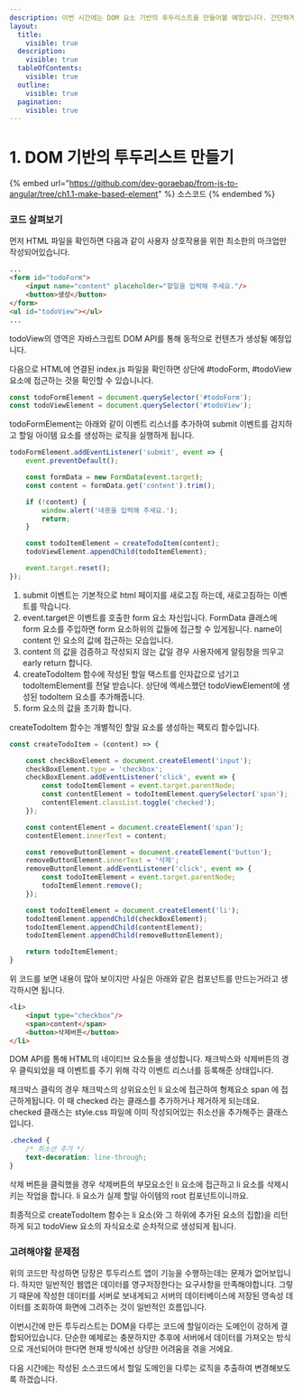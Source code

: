 ```yaml
---
description: 이번 시간에는 DOM 요소 기반의 투두리스트를 만들어볼 예정입니다. 간단하게 작성하고 어떤 문제점이 있는지 알아보도록 할게요.
layout:
  title:
    visible: true
  description:
    visible: true
  tableOfContents:
    visible: true
  outline:
    visible: true
  pagination:
    visible: true
---
```


# 1. DOM 기반의 투두리스트 만들기

{% embed url="https://github.com/dev-goraebap/from-js-to-angular/tree/ch1.1-make-based-element" %}
소스코드
{% endembed %}

### 코드 살펴보기

먼저 HTML 파일을 확인하면 다음과 같이 사용자 상호작용을 위한 최소한의 마크업만 작성되어있습니다.

```html
...
<form id="todoForm">
    <input name="content" placeholder="할일을 입력해 주세요."/>
    <button>생성</button>
</form>
<ul id="todoView"></ul>
...
```

todoView의 영역은 자바스크립트 DOM API를 통해 동적으로 컨텐츠가 생성될 예정입니다.

다음으로 HTML에 연결된 index.js 파일을 확인하면 상단에 #todoForm, #todoView 요소에 접근하는 것을 확인할 수 있습니니다.

```javascript
const todoFormElement = document.querySelector('#todoForm');
const todoViewElement = document.querySelector('#todoView');
```

todoFormElement는 아래와 같이 이벤트 리스너를 추가하여 submit 이벤트를 감지하고 할일 아이템 요소를 생성하는 로직을 실행하게 됩니다.

```javascript
todoFormElement.addEventListener('submit', event => {
    event.preventDefault();

    const formData = new FormData(event.target);
    const content = formData.get('content').trim();

    if (!content) {
        window.alert('내용을 입력해 주세요.');
        return;
    }

    const todoItemElement = createTodoItem(content);
    todoViewElement.appendChild(todoItemElement);

    event.target.reset();
});
```

1. submit 이벤트는 기본적으로 html 페이지를 새로고침 하는데, 새로고침하는 이벤트를 막습니다.
2. event.target은 이벤트를 호출한 form 요소 자신입니다. FormData 클래스에 form 요소를 주입하면 form 요소하위의 값들에 접근할 수 있게됩니다. name이 content 인 요소의 값에 접근하는 모습입니다.
3. content 의 값을 검증하고 작성되지 않는 값일 경우 사용자에게 알림창을 띄우고 early return 합니다.
4. createTodoItem 함수에 작성된 할일 택스트를 인자값으로 넘기고 todoItemElement를 전달 받습니다. 상단에 엑세스했던 todoViewElement에 생성된 todoItem 요소를 추가해줍니다.
5. form 요소의 값을 초기화 합니다.

createTodoItem 함수는 개별적인 할일 요소를 생성하는 팩토리 함수입니다.

```javascript
const createTodoItem = (content) => {

    const checkBoxElement = document.createElement('input');
    checkBoxElement.type = 'checkbox';
    checkBoxElement.addEventListener('click', event => {
        const todoItemElement = event.target.parentNode;
        const contentElement = todoItemElement.querySelector('span');
        contentElement.classList.toggle('checked');
    });

    const contentElement = document.createElement('span');
    contentElement.innerText = content;

    const removeButtonElement = document.createElement('button');
    removeButtonElement.innerText = '삭제';
    removeButtonElement.addEventListener('click', event => {
        const todoItemElement = event.target.parentNode;
        todoItemElement.remove();
    });

    const todoItemElement = document.createElement('li');
    todoItemElement.appendChild(checkBoxElement);
    todoItemElement.appendChild(contentElement);
    todoItemElement.appendChild(removeButtonElement);

    return todoItemElement;
}
```

위 코드를 보면 내용이 많아 보이지만 사실은 아래와 같은 컴포넌트를 만드는거라고 생각하시면 됩니다.

```html
<li>
    <input type="checkbox"/>
    <span>content</span>
    <button>삭제버튼</button>
</li>
```

DOM API를 통해 HTML의 네이티브 요소들을 생성합니다. 채크박스와 삭제버튼의 경우 클릭되었을 때 이벤트를 주기 위해 각각 이벤트 리스너를 등록해준 상태입니다.&#x20;

채크박스 클릭의 경우 채크박스의 상위요소인 li 요소에 접근하여 형제요소 span 에 접근하게됩니다. 이 때 checked 라는 클래스를 추가하거나 제거하게 되는데요. checked 클래스는 style.css 파일에 이미 작성되어있는 취소선을 추가해주는 클래스입니다.

```css
.checked {
    /* 취소선 추가 */
    text-decoration: line-through;
}
```

삭제 버튼을 클릭했을 경우 삭제버튼의 부모요소인 li 요소에 접근하고 li 요소를 삭제시키는 작업을 합니다. li 요소가 실제 할일 아이템의 root 컴포넌트이니까요.

최종적으로 createTodoItem 함수는 li 요소(와 그 하위에 추가된 요소의 집합)을 리턴하게 되고 todoView 요소의 자식요소로 순차적으로 생성되게 됩니다.

### 고려해야할 문제점

위의 코드만 작성하면 당장은 투두리스트 앱이 기능을 수행하는데는 문제가 없어보입니다. 하지만 일반적인 웹앱은 데이터를 영구저장한다는 요구사항을 만족해야합니다. 그렇기 때문에 작성한 데이터를 서버로 보내게되고 서버의 데이터베이스에 저장된 영속성 데이터를 조회하여 화면에 그려주는 것이 일반적인 흐름입니다.&#x20;

이번시간에 만든 투두리스트는 DOM을 다루는 코드에 할일이라는 도메인이 강하게 결합되어있습니다. 단순한 예제로는 충분하지만 추후에 서버에서 데이터를 가져오는 방식으로 개선되어야 한다면 현재 방식에선 상당한 어려움을 겪을 거에요.&#x20;

다음 시간에는 작성된 소스코드에서 할일 도메인을 다루는 로직을 추출하여 변경해보도록 하겠습니다.
